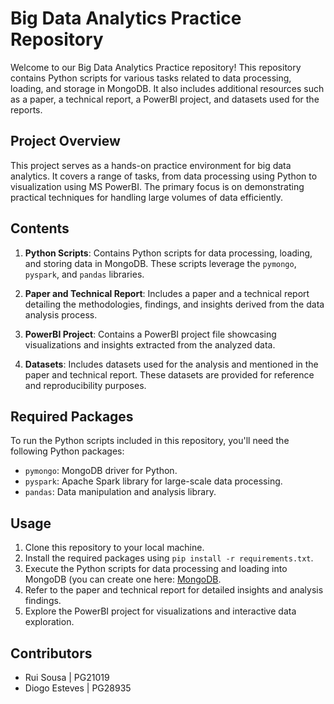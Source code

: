 # Big Data Analytics Practice Repository

Welcome to our Big Data Analytics Practice repository! This repository contains Python scripts for various tasks related to data processing, loading, and storage in MongoDB. It also includes additional resources such as a paper, a technical report, a PowerBI project, and datasets used for the reports.

## Project Overview

This project serves as a hands-on practice environment for big data analytics. It covers a range of tasks, from data processing using Python to visualization using MS PowerBI. The primary focus is on demonstrating practical techniques for handling large volumes of data efficiently.

## Contents

1. **Python Scripts**: Contains Python scripts for data processing, loading, and storing data in MongoDB. These scripts leverage the `pymongo`, `pyspark`, and `pandas` libraries.

2. **Paper and Technical Report**: Includes a paper and a technical report detailing the methodologies, findings, and insights derived from the data analysis process.

3. **PowerBI Project**: Contains a PowerBI project file showcasing visualizations and insights extracted from the analyzed data.

4. **Datasets**: Includes datasets used for the analysis and mentioned in the paper and technical report. These datasets are provided for reference and reproducibility purposes.

## Required Packages

To run the Python scripts included in this repository, you'll need the following Python packages:

- `pymongo`: MongoDB driver for Python.
- `pyspark`: Apache Spark library for large-scale data processing.
- `pandas`: Data manipulation and analysis library.

## Usage

1. Clone this repository to your local machine.
2. Install the required packages using `pip install -r requirements.txt`.
3. Execute the Python scripts for data processing and loading into MongoDB (you can create one here: [MongoDB](https://www.mongodb.com/).
4. Refer to the paper and technical report for detailed insights and analysis findings.
5. Explore the PowerBI project for visualizations and interactive data exploration.

## Contributors

- Rui Sousa | PG21019
- Diogo Esteves | PG28935

